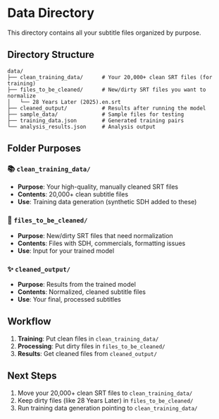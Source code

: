 # Data Directory

This directory contains all your subtitle files organized by purpose.

## Directory Structure
```
data/
├── clean_training_data/      # Your 20,000+ clean SRT files (for training)
├── files_to_be_cleaned/      # New/dirty SRT files you want to normalize  
│   └── 28 Years Later (2025).en.srt
├── cleaned_output/           # Results after running the model
├── sample_data/              # Sample files for testing
├── training_data.json        # Generated training pairs
└── analysis_results.json     # Analysis output
```

## Folder Purposes

### 📚 `clean_training_data/`
- **Purpose**: Your high-quality, manually cleaned SRT files
- **Contents**: 20,000+ clean subtitle files
- **Use**: Training data generation (synthetic SDH added to these)

### 🔧 `files_to_be_cleaned/`  
- **Purpose**: New/dirty SRT files that need normalization
- **Contents**: Files with SDH, commercials, formatting issues
- **Use**: Input for your trained model

### ✨ `cleaned_output/`
- **Purpose**: Results from the trained model
- **Contents**: Normalized, cleaned subtitle files
- **Use**: Your final, processed subtitles

## Workflow

1. **Training**: Put clean files in `clean_training_data/`
2. **Processing**: Put dirty files in `files_to_be_cleaned/`
3. **Results**: Get cleaned files from `cleaned_output/`

## Next Steps

1. Move your 20,000+ clean SRT files to `clean_training_data/`
2. Keep dirty files (like 28 Years Later) in `files_to_be_cleaned/`  
3. Run training data generation pointing to `clean_training_data/`
